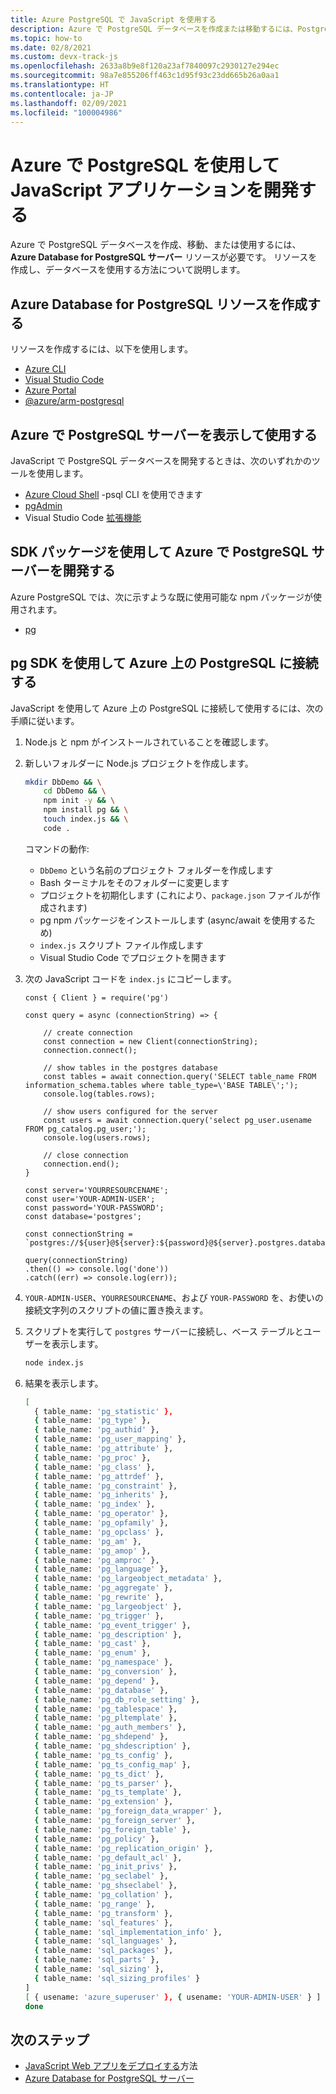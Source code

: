 ```yaml
---
title: Azure PostgreSQL で JavaScript を使用する
description: Azure で PostgreSQL データベースを作成または移動するには、PostgreSQL リソースが必要です。
ms.topic: how-to
ms.date: 02/8/2021
ms.custom: devx-track-js
ms.openlocfilehash: 2633a8b9e8f120a23af7840097c2930127e294ec
ms.sourcegitcommit: 98a7e855206ff463c1d95f93c23dd665b26a0aa1
ms.translationtype: HT
ms.contentlocale: ja-JP
ms.lasthandoff: 02/09/2021
ms.locfileid: "100004986"
---
```

# <a name="develop-a-javascript-application-with-postgresql-on-azure"></a>Azure で PostgreSQL を使用して JavaScript アプリケーションを開発する

Azure で PostgreSQL データベースを作成、移動、または使用するには、**Azure Database for PostgreSQL サーバー** リソースが必要です。 リソースを作成し、データベースを使用する方法について説明します。

## <a name="create-an-azure-database-for-postgresql-resource"></a>Azure Database for PostgreSQL リソースを作成する 

リソースを作成するには、以下を使用します。

* [Azure CLI](../with-azure-cli/create-postgresql-server-resource.md)
* [Visual Studio Code](../with-visual-studio-code/create-azure-database.md#create-a-postgresql-database)
* [Azure Portal](https://ms.portal.azure.com/#create/Microsoft.PostgreSQLServer)
* [@azure/arm-postgresql](https://www.npmjs.com/package/@azure/arm-postgresql)

## <a name="view-and-use-your-postgresql-server-on-azure"></a>Azure で PostgreSQL サーバーを表示して使用する
JavaScript で PostgreSQL データベースを開発するときは、次のいずれかのツールを使用します。

* [Azure Cloud Shell](https://shell.azure.com/) -psql CLI を使用できます
* [pgAdmin](https://www.pgadmin.org/)
* Visual Studio Code [拡張機能](https://marketplace.visualstudio.com/items?itemName=ms-azuretools.vscode-cosmosdb)

## <a name="use-sdk-packages-to-develop-your-postgresql-server-on-azure"></a>SDK パッケージを使用して Azure で PostgreSQL サーバーを開発する

Azure PostgreSQL では、次に示すような既に使用可能な npm パッケージが使用されます。

* [pg](https://www.npmjs.com/package/pg)

## <a name="use-pg-sdk-to-connect-to-postgresql-on-azure"></a>pg SDK を使用して Azure 上の PostgreSQL に接続する

JavaScript を使用して Azure 上の PostgreSQL に接続して使用するには、次の手順に従います。

1. Node.js と npm がインストールされていることを確認します。
1. 新しいフォルダーに Node.js プロジェクトを作成します。

    ```bash
    mkdir DbDemo && \
        cd DbDemo && \
        npm init -y && \
        npm install pg && \
        touch index.js && \
        code .
    ```

    コマンドの動作:
    * `DbDemo` という名前のプロジェクト フォルダーを作成します
    * Bash ターミナルをそのフォルダーに変更します
    * プロジェクトを初期化します (これにより、`package.json` ファイルが作成されます)
    * pg npm パッケージをインストールします (async/await を使用するため)
    * `index.js` スクリプト ファイル作成します
    * Visual Studio Code でプロジェクトを開きます

1. 次の JavaScript コードを `index.js` にコピーします。

    ```nodejs
    const { Client } = require('pg')
    
    const query = async (connectionString) => {
        
        // create connection
        const connection = new Client(connectionString);
        connection.connect();
        
        // show tables in the postgres database
        const tables = await connection.query('SELECT table_name FROM information_schema.tables where table_type=\'BASE TABLE\';');
        console.log(tables.rows);
    
        // show users configured for the server
        const users = await connection.query('select pg_user.usename FROM pg_catalog.pg_user;');
        console.log(users.rows);
        
        // close connection
        connection.end();
    }
    
    const server='YOURRESOURCENAME';
    const user='YOUR-ADMIN-USER';
    const password='YOUR-PASSWORD';
    const database='postgres';

    const connectionString = `postgres://${user}@${server}:${password}@${server}.postgres.database.azure.com:5432/${database}`;
    
    query(connectionString)
    .then(() => console.log('done'))
    .catch((err) => console.log(err));
    ```

1. `YOUR-ADMIN-USER`、`YOURRESOURCENAME`、および `YOUR-PASSWORD` を、お使いの接続文字列のスクリプトの値に置き換えます。 

1. スクリプトを実行して `postgres` サーバーに接続し、ベース テーブルとユーザーを表示します。

    ```bash
    node index.js
    ```

1. 結果を表示します。 

    ```bash
    [
      { table_name: 'pg_statistic' },
      { table_name: 'pg_type' },
      { table_name: 'pg_authid' },
      { table_name: 'pg_user_mapping' },
      { table_name: 'pg_attribute' },
      { table_name: 'pg_proc' },
      { table_name: 'pg_class' },
      { table_name: 'pg_attrdef' },
      { table_name: 'pg_constraint' },
      { table_name: 'pg_inherits' },
      { table_name: 'pg_index' },
      { table_name: 'pg_operator' },
      { table_name: 'pg_opfamily' },
      { table_name: 'pg_opclass' },
      { table_name: 'pg_am' },
      { table_name: 'pg_amop' },
      { table_name: 'pg_amproc' },
      { table_name: 'pg_language' },
      { table_name: 'pg_largeobject_metadata' },
      { table_name: 'pg_aggregate' },
      { table_name: 'pg_rewrite' },
      { table_name: 'pg_largeobject' },
      { table_name: 'pg_trigger' },
      { table_name: 'pg_event_trigger' },
      { table_name: 'pg_description' },
      { table_name: 'pg_cast' },
      { table_name: 'pg_enum' },
      { table_name: 'pg_namespace' },
      { table_name: 'pg_conversion' },
      { table_name: 'pg_depend' },
      { table_name: 'pg_database' },
      { table_name: 'pg_db_role_setting' },
      { table_name: 'pg_tablespace' },
      { table_name: 'pg_pltemplate' },
      { table_name: 'pg_auth_members' },
      { table_name: 'pg_shdepend' },
      { table_name: 'pg_shdescription' },
      { table_name: 'pg_ts_config' },
      { table_name: 'pg_ts_config_map' },
      { table_name: 'pg_ts_dict' },
      { table_name: 'pg_ts_parser' },
      { table_name: 'pg_ts_template' },
      { table_name: 'pg_extension' },
      { table_name: 'pg_foreign_data_wrapper' },
      { table_name: 'pg_foreign_server' },
      { table_name: 'pg_foreign_table' },
      { table_name: 'pg_policy' },
      { table_name: 'pg_replication_origin' },
      { table_name: 'pg_default_acl' },
      { table_name: 'pg_init_privs' },
      { table_name: 'pg_seclabel' },
      { table_name: 'pg_shseclabel' },
      { table_name: 'pg_collation' },
      { table_name: 'pg_range' },
      { table_name: 'pg_transform' },
      { table_name: 'sql_features' },
      { table_name: 'sql_implementation_info' },
      { table_name: 'sql_languages' },
      { table_name: 'sql_packages' },
      { table_name: 'sql_parts' },
      { table_name: 'sql_sizing' },
      { table_name: 'sql_sizing_profiles' }
    ]
    [ { usename: 'azure_superuser' }, { usename: 'YOUR-ADMIN-USER' } ]
    done
    ```

## <a name="next-steps"></a>次のステップ

* [JavaScript Web アプリをデプロイする](../deploy-web-app.md)方法
* [Azure Database for PostgreSQL サーバー](/azure/postgresql/)